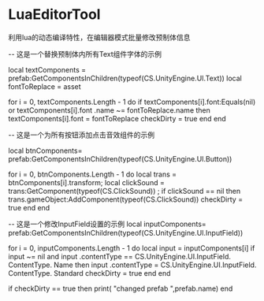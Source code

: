 # LuaEditorTool
利用lua的动态编译特性，在编辑器模式批量修改预制体信息

-- 这是一个替换预制体内所有Text组件字体的示例

local textComponents = prefab:GetComponentsInChildren(typeof(CS.UnityEngine.UI.Text))
local fontToReplace = asset

for i = 0, textComponents.Length - 1 do
	if textComponents[i].font:Equals(nil) or textComponents[i].font .name ~= fontToReplace.name then
		textComponents[i].font = fontToReplace
		checkDirty = true
	end
end


-- 这是一个为所有按钮添加点击音效组件的示例

local btnComponents= prefab:GetComponentsInChildren(typeof(CS.UnityEngine.UI.Button))

for i = 0, btnComponents.Length - 1 do
	local trans = btnComponents[i].transform;
	local clickSound = trans:GetComponent(typeof(CS.ClickSound)) ;
	if clickSound == nil  then
		trans.gameObject:AddComponent(typeof(CS.ClickSound))
		checkDirty = true
	end
end


-- 这是一个修改InputField设置的示例
local inputComponents= prefab:GetComponentsInChildren(typeof(CS.UnityEngine.UI.InputField))

for i = 0, inputComponents.Length - 1 do
	local input = inputComponents[i]
	if input ~= nil  and  input .contentType == CS.UnityEngine.UI.InputField. ContentType. Name then
		input .contentType = CS.UnityEngine.UI.InputField. ContentType. Standard
		checkDirty = true
	end
end

if checkDirty == true then 
	print( "changed prefab ",prefab.name)
end
